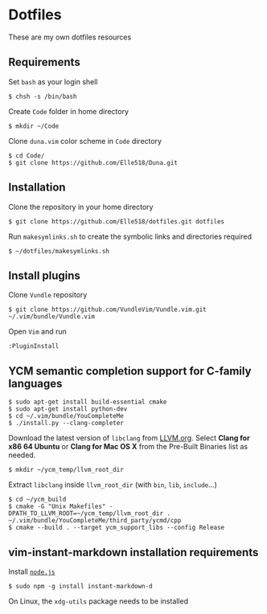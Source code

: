 # Dotfiles
These are my own dotfiles resources

## Requirements
Set `bash` as your login shell
~~~
$ chsh -s /bin/bash
~~~

Create `Code` folder in home directory
~~~
$ mkdir ~/Code
~~~

Clone `duna.vim` color scheme in `Code` directory
~~~
$ cd Code/
$ git clone https://github.com/Elle518/Duna.git
~~~

## Installation
Clone the repository in your home directory
~~~
$ git clone https://github.com/Elle518/dotfiles.git dotfiles
~~~

Run `makesymlinks.sh` to create the symbolic links and directories required
~~~
$ ~/dotfiles/makesymlinks.sh
~~~

## Install plugins
Clone `Vundle` repository
~~~
$ git clone https://github.com/VundleVim/Vundle.vim.git ~/.vim/bundle/Vundle.vim
~~~

Open `Vim` and run
~~~
:PluginInstall
~~~

## YCM semantic completion support for C-family languages
~~~
$ sudo apt-get install build-essential cmake
$ sudo apt-get install python-dev
$ cd ~/.vim/bundle/YouCompleteMe
$ ./install.py --clang-completer
~~~

Download the latest version of `libclang` from [LLVM.org](http://llvm.org/releases/download.html).
Select **Clang for x86 64 Ubuntu** or **Clang for Mac OS X** from the Pre-Built Binaries list as needed.

~~~
$ mkdir ~/ycm_temp/llvm_root_dir
~~~

Extract `libclang` inside `llvm_root_dir` (with `bin`, `lib`, `include`...)

~~~
$ cd ~/ycm_build
$ cmake -G "Unix Makefiles" -DPATH_TO_LLVM_ROOT=~/ycm_temp/llvm_root_dir . ~/.vim/bundle/YouCompleteMe/third_party/ycmd/cpp
$ cmake --build . --target ycm_support_libs --config Release
~~~

## vim-instant-markdown installation requirements
Install [`node.js`](https://nodejs.org/en/)
~~~
$ sudo npm -g install instant-markdown-d
~~~

On Linux, the `xdg-utils` package needs to be installed
